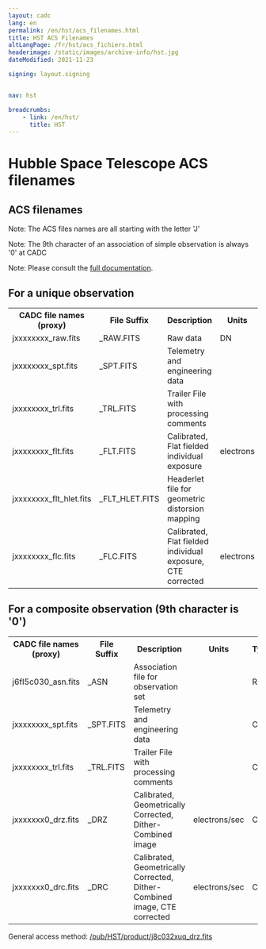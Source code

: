 ```yaml
---
layout: cadc
lang: en
permalink: /en/hst/acs_filenames.html
title: HST ACS Filenames
altLangPage: /fr/hst/acs_fichiers.html
headerimage: /static/images/archive-info/hst.jpg
dateModified: 2021-11-23

signing: layout.signing


nav: hst

breadcrumbs:
    - link: /en/hst/
      title: HST
---
```


<div class="span-6">
 <h1 id="wb-cont" class="wb-invisible">Hubble Space Telescope ACS filenames</h1>
 <h2 class="align-center">ACS filenames</h2>
              


<p class="color-attention">Note: The ACS files names are all starting with the letter 'J'</p>
<p class="color-attention">Note: The 9th character of an association of simple observation is always '0' at CADC  </p>
<p class="color-attention">Note: Please consult the <a rel="external" href="http://www.stsci.edu/hst/acs/documents/handbooks/current/cover.html" class="ui-link">full documentation</a>.</p>

<h2>For a unique observation</h2>
<table class="table">
   <tbody><tr>
   <th id="a"> CADC file names (proxy) </th>
   <th id="b">File Suffix</th>
   <th id="c">Description</th>
   <th id="d">Units</th>
   <th id="f">Type</th>
   <th id="e">Access Example</th>
   </tr>

   <tr>
   <td headers="a">jxxxxxxxx_raw.fits</td>
   <td headers="b">_RAW.FITS</td>
   <td headers="c">Raw data</td>
   <td headers="d">DN</td>
   <td headers="f">RAW</td>
   <td headers="e"><a href="/pub/HST/product/j8c032xuq_raw.fits" class="ui-link">j8c032xuq_raw.fits</a></td>
   </tr>

   <tr>
   <td headers="a">jxxxxxxxx_spt.fits</td>
   <td headers="b">_SPT.FITS</td>
   <td headers="c">Telemetry and engineering data</td>
   <td headers="d"></td>
   <td headers="f">RAW</td>
   <td headers="e"><a href="/pub/HST/product/j8c032xuq_spt.fits" class="ui-link">j8c032xuq_spt.fits</a></td>
   </tr>
   <tr>
   <td headers="a">jxxxxxxxx_trl.fits</td>
   <td headers="b">_TRL.FITS</td>
   <td headers="c">Trailer File with processing comments</td>
   <td headers="d"></td>
   <td headers="f">RAW</td>
   <td headers="e"><a href="/pub/HST/product/j8c032xuq_trl.fits" class="ui-link">j8c032xuq_trl.fits</a></td>
   </tr>
   <tr>
   <td headers="a">jxxxxxxxx_flt.fits</td>
   <td headers="b">_FLT.FITS</td>
   <td headers="c">Calibrated, Flat fielded individual exposure</td>
   <td headers="d">electrons </td>
   <td headers="f">CAL</td>
   <td headers="e"><a href="/pub/HST/product/j8c032xuq_flt.fits" class="ui-link">j8c032xuq_flt.fits</a></td>
   </tr>
   <tr>
   <td headers="a">jxxxxxxxx_flt_hlet.fits</td>
   <td headers="b">_FLT_HLET.FITS</td>
   <td headers="c">Headerlet file for geometric distorsion mapping</td>
   <td headers="d"></td>
   <td headers="f">CAL</td>
   <td headers="e"><a href="/pub/HST/product/j8c032xuq_flt_hlet.fits" class="ui-link">j8c032xuq_flt_hlet.fits</a></td>
   </tr>
   <tr>
   <td headers="a">jxxxxxxxx_flc.fits</td>
   <td headers="b">_FLC.FITS</td>
   <td headers="c">Calibrated, Flat fielded individual exposure, CTE corrected</td>
   <td headers="d">electrons</td>
   <td headers="f">CAL</td>
   <td headers="e"><a href="/pub/HST/product/j8c032xuq_flc.fits" class="ui-link">j8c032xuq_flc.fits</a></td>
   </tr>

</tbody></table>

<h2>For a composite observation (9th character is '0')</h2>
<table class="table">
   <tbody><tr>
   <th id="a">CADC file names (proxy)</th>
   <th id="b">File Suffix</th>
   <th id="c">Description</th>
   <th id="d">Units</th>
   <th id="f">Type</th>
   <th id="e">Access Example</th>
   </tr>
   <tr>
   <td headers="a">j6fl5c030_asn.fits</td>
   <td headers="b">_ASN</td>
   <td headers="c">Association file for observation set</td>
   <td headers="d"></td>
   <td headers="f">RAW</td>
   <td headers="e"><a href="/pub/HST/product/j6fl5c030_asn.fits" class="ui-link">j6fl5c030_asn.fits</a></td>
   </tr>
   <tr>
   <td headers="a">jxxxxxxxx_spt.fits</td>
   <td headers="b">_SPT.FITS</td>
   <td headers="c">Telemetry and engineering data</td>
   <td headers="d"></td>
   <td headers="f">CAL</td>
   <td headers="e"><a href="/pub/HST/product/j6fl5c030_spt.fits" class="ui-link">j6fl5c030_spt.fits</a></td>
   </tr>
   <tr>
   <td headers="a">jxxxxxxxx_trl.fits</td>
   <td headers="b">_TRL.FITS</td>
   <td headers="c">Trailer File with processing comments</td>
   <td headers="d"></td>
   <td headers="f">CAL</td>
   <td headers="e"><a href="/pub/HST/product/j6fl5c030_trl.fits" class="ui-link">j6fl5c030_trl.fits</a></td>
   </tr>
   <tr>
   <td headers="a">jxxxxxxx0_drz.fits</td>
   <td headers="b">_DRZ</td>
   <td headers="c">Calibrated, Geometrically Corrected, Dither-Combined image</td>
   <td headers="d">electrons/sec</td>
   <td headers="f">CAL</td>
   <td headers="e"><a href="/pub/HST/product/j6fl5c030_drz.fits" class="ui-link">j6fl5c030_drz.fits</a></td>
   </tr>
   <tr>
   <td headers="a">jxxxxxxx0_drc.fits</td>
   <td headers="b">_DRC</td>
   <td headers="c">Calibrated, Geometrically Corrected, Dither-Combined image, CTE corrected</td>
   <td headers="d">electrons/sec</td>
   <td headers="f">CAL</td>
   <td headers="e"><a href="/pub/HST/product/j6fl5c030_drc.fits" class="ui-link">j6fl5c030_drc.fits</a></td>
   </tr>

</tbody></table>

<p class="color-attention">
General access method: <a href="/pub/HST/product/j8c032xuq_drz.fits" class="ui-link">/pub/HST/product/j8c032xuq_drz.fits</a>
</p>


</div>

